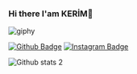 
### Hi there I'am KERİM👋

<!--
**altun42/altun42** is a ✨ _special_ ✨ repository because its `README.md` (this file) appears on your GitHub profile.

Here are some ideas to get you started:

- 🔭 I’m currently working on ...
- 🌱 I’m currently learning ...
- 👯 I’m looking to collaborate on ...
- 🤔 I’m looking for help with ...
- 💬 Ask me about ...
- 📫 How to reach me: ...
- 😄 Pronouns: ...
- ⚡ Fun fact: ...
-->
![giphy](https://imgur.com/1irEscM)


[![Github Badge](https://img.shields.io/badge/-Github-000?style=quare&labelColor=000&logo=Github&logoColor=white&link=link)](https://github.com/altun42) 
[![Instagram Badge](https://img.shields.io/badge/-Instagram-C13584?style=flat-quare&labelColor=C13584&logo=instagram&logoColor=white&link=link)](https://z-p15.www.instagram.com/k_e_r_i_m__a_l_t_n/) 

![Github stats 2](https://github-readme-stats.vercel.app/api?username=altun42&show_icons=true&theme=radical)


